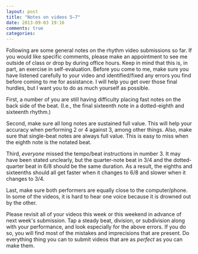 ```yaml
---
layout: post
title: "Notes on videos 5–7"
date: 2013-09-03 19:16
comments: true
categories: 
---
```


Following are some general notes on the rhythm video submissions so far. If you would like specific comments, please make an appointment to see me outside of class or drop by during office hours. Keep in mind that this is, in part, an exercise in self-evaluation. Before you come to me, make sure you have listened carefully to your video and identified/fixed any errors you find before coming to me for assistance. I will help you get over those final hurdles, but I want you to do as much yourself as possible.

First, a number of you are still having difficulty placing fast notes on the back side of the beat. (I.e., the final sixteenth note in a dotted-eighth and sixteenth rhythm.)

Second, make sure all long notes are sustained full value. This will help your accuracy when performing 2 or 4 against 3, among other things. Also, make sure that single-beat notes are always full value. This is easy to miss when the eighth note is the notated beat.

Third, *everyone* missed the tempo/beat instructions in number 3. It may have been stated unclearly, but the quarter-note beat in 3/4 and the dotted-quarter beat in 6/8 should be the same duration. As a result, the eighths and sixteenths should all get faster when it changes to 6/8 and slower when it changes to 3/4.

Last, make sure both performers are equally close to the computer/phone. In some of the videos, it is hard to hear one voice because it is drowned out by the other.

Please revisit all of your videos this week or this weekend in advance of next week's submission. Tap a steady beat, division, or subdivision along with your performance, and look especially for the above errors. If you do so, you will find most of the mistakes and imprecisions that are present. Do everything thing you can to submit videos that are as *perfect* as you can make them.